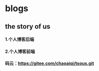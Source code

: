 # blogs
## the story of us
#### 1.个人博客后端
#### 2.个人博客前端 
#### 码云：https://gitee.com/chaoaiqi/tsous.git
